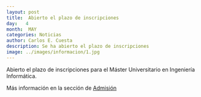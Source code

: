 ```yaml
---
layout: post
title:  Abierto el plazo de inscripciones
day:   4
month:  MAY
categories: Noticias
author: Carlos E. Cuesta
description: Se ha abierto el plazo de inscripciones
image: ../images/informacion/1.jpg
---
```


Abierto el plazo de inscripciones para el Máster Universitario en Ingeniería Informática.

Más información en la sección de <a href="../../../../admision.html" title="Title">
Admisión</a> 


